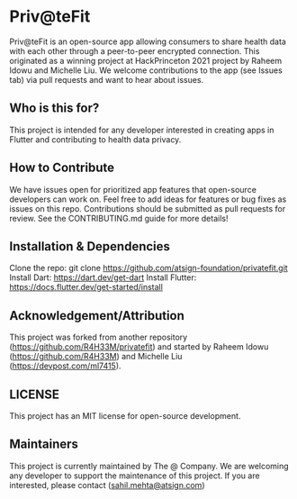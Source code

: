 # Priv@teFit
Priv@teFit is an open-source app allowing consumers to share health data with each other through a peer-to-peer encrypted connection. This originated as a winning project at HackPrinceton 2021 project by Raheem Idowu and Michelle Liu. We welcome contributions to the app (see Issues tab) via pull requests and want to hear about issues.

## Who is this for?
This project is intended for any developer interested in creating apps in Flutter and contributing to health data privacy. 

## How to Contribute
We have issues open for prioritized app features that open-source developers can work on. Feel free to add ideas for features or bug fixes as issues on this repo. Contributions should be submitted as pull requests for review. See the CONTRIBUTING.md guide for more details!

## Installation & Dependencies
Clone the repo: git clone https://github.com/atsign-foundation/privatefit.git
Install Dart: https://dart.dev/get-dart
Install Flutter: https://docs.flutter.dev/get-started/install

## Acknowledgement/Attribution
This project was forked from another repository (https://github.com/R4H33M/privatefit) and started by Raheem Idowu (https://github.com/R4H33M) and Michelle Liu (https://devpost.com/ml7415).

## LICENSE
This project has an MIT license for open-source development.

## Maintainers
This project is currently maintained by The @ Company. We are welcoming any developer to support the maintenance of this project. If you are interested, please contact (sahil.mehta@atsign.com)




